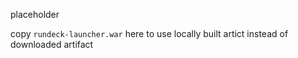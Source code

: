placeholder

copy `rundeck-launcher.war` here to use locally built artict instead of downloaded artifact
